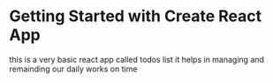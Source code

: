 # Getting Started with Create React App
this is a very basic react app called todos list
it helps in managing and remainding our daily works on time